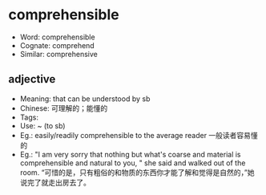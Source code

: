 # comprehensible

- Word: comprehensible
- Cognate: comprehend
- Similar: comprehensive

## adjective

- Meaning: that can be understood by sb
- Chinese: 可理解的；能懂的
- Tags: 
- Use: ~ (to sb)
- Eg.: easily/readily comprehensible to the average reader 一般读者容易懂的
- Eg.: "I am very sorry that nothing but what's coarse and material is comprehensible and natural to you, " she said and walked out of the room. “可惜的是，只有粗俗的和物质的东西你才能了解和觉得是自然的，”她说完了就走出房去了。

